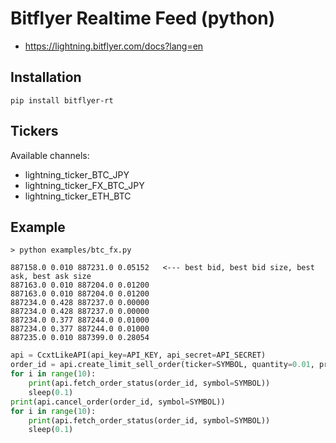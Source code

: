 # Bitflyer Realtime Feed (python)

- https://lightning.bitflyer.com/docs?lang=en

## Installation
```
pip install bitflyer-rt
```

## Tickers

Available channels:

- lightning_ticker_BTC_JPY
- lightning_ticker_FX_BTC_JPY
- lightning_ticker_ETH_BTC

## Example

```
> python examples/btc_fx.py

887158.0 0.010 887231.0 0.05152   <--- best bid, best bid size, best ask, best ask size
887163.0 0.010 887204.0 0.01200
887163.0 0.010 887204.0 0.01200
887234.0 0.428 887237.0 0.00000
887234.0 0.428 887237.0 0.00000
887234.0 0.377 887244.0 0.01000
887234.0 0.377 887244.0 0.01000
887235.0 0.010 887399.0 0.28054
```

```python
api = CcxtLikeAPI(api_key=API_KEY, api_secret=API_SECRET)
order_id = api.create_limit_sell_order(ticker=SYMBOL, quantity=0.01, price=950_000)['child_order_acceptance_id']
for i in range(10):
    print(api.fetch_order_status(order_id, symbol=SYMBOL))
    sleep(0.1)
print(api.cancel_order(order_id, symbol=SYMBOL))
for i in range(10):
    print(api.fetch_order_status(order_id, symbol=SYMBOL))
    sleep(0.1)
```

